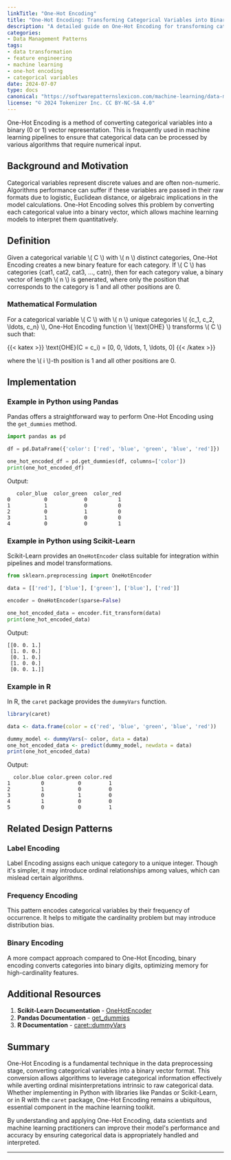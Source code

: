 ```yaml
---
linkTitle: "One-Hot Encoding"
title: "One-Hot Encoding: Transforming Categorical Variables into Binary Vectors"
description: "A detailed guide on One-Hot Encoding for transforming categorical variables into binary vectors, complete with examples, related design patterns, additional resources, and a summary."
categories:
- Data Management Patterns
tags:
- data transformation
- feature engineering
- machine learning
- one-hot encoding
- categorical variables
date: 2024-07-07
type: docs
canonical: "https://softwarepatternslexicon.com/machine-learning/data-management-patterns/data-transformation/one-hot-encoding"
license: "© 2024 Tokenizer Inc. CC BY-NC-SA 4.0"
---
```



One-Hot Encoding is a method of converting categorical variables into a binary (0 or 1) vector representation. This is frequently used in machine learning pipelines to ensure that categorical data can be processed by various algorithms that require numerical input.

## Background and Motivation

Categorical variables represent discrete values and are often non-numeric. Algorithms performance can suffer if these variables are passed in their raw formats due to logistic, Euclidean distance, or algebraic implications in the model calculations. One-Hot Encoding solves this problem by converting each categorical value into a binary vector, which allows machine learning models to interpret them quantitatively.

## Definition

Given a categorical variable \\( C \\) with \\( n \\) distinct categories, One-Hot Encoding creates a new binary feature for each category. If \\( C \\) has categories \{cat1, cat2, cat3, ..., catn\}, then for each category value, a binary vector of length \\( n \\) is generated, where only the position that corresponds to the category is 1 and all other positions are 0.

### Mathematical Formulation

For a categorical variable \\( C \\) with \\( n \\) unique categories \\( \{c_1, c_2, \ldots, c_n\} \\), One-Hot Encoding function \\( \text{OHE} \\) transforms \\( C \\) such that:

{{< katex >}} \text{OHE}(C = c_i) = [0, 0, \ldots, 1, \ldots, 0] {{< /katex >}}

where the \\( i \\)-th position is 1 and all other positions are 0.

## Implementation

### Example in Python using Pandas

Pandas offers a straightforward way to perform One-Hot Encoding using the `get_dummies` method.

```python
import pandas as pd

df = pd.DataFrame({'color': ['red', 'blue', 'green', 'blue', 'red']})

one_hot_encoded_df = pd.get_dummies(df, columns=['color'])
print(one_hot_encoded_df)
```

Output:
```
   color_blue  color_green  color_red
0           0            0          1
1           1            0          0
2           0            1          0
3           1            0          0
4           0            0          1
```

### Example in Python using Scikit-Learn

Scikit-Learn provides an `OneHotEncoder` class suitable for integration within pipelines and model transformations.

```python
from sklearn.preprocessing import OneHotEncoder

data = [['red'], ['blue'], ['green'], ['blue'], ['red']]

encoder = OneHotEncoder(sparse=False)

one_hot_encoded_data = encoder.fit_transform(data)
print(one_hot_encoded_data)
```

Output:
```
[[0. 0. 1.]
 [1. 0. 0.]
 [0. 1. 0.]
 [1. 0. 0.]
 [0. 0. 1.]]
```

### Example in R

In R, the `caret` package provides the `dummyVars` function.

```R
library(caret)

data <- data.frame(color = c('red', 'blue', 'green', 'blue', 'red'))

dummy_model <- dummyVars(~ color, data = data)
one_hot_encoded_data <- predict(dummy_model, newdata = data)
print(one_hot_encoded_data)
```

Output:
```
  color.blue color.green color.red
1          0           0         1
2          1           0         0
3          0           1         0
4          1           0         0
5          0           0         1
```

## Related Design Patterns

### Label Encoding

Label Encoding assigns each unique category to a unique integer. Though it's simpler, it may introduce ordinal relationships among values, which can mislead certain algorithms.

### Frequency Encoding

This pattern encodes categorical variables by their frequency of occurrence. It helps to mitigate the cardinality problem but may introduce distribution bias.

### Binary Encoding

A more compact approach compared to One-Hot Encoding, binary encoding converts categories into binary digits, optimizing memory for high-cardinality features.

## Additional Resources

1. **Scikit-Learn Documentation** - [OneHotEncoder](https://scikit-learn.org/stable/modules/generated/sklearn.preprocessing.OneHotEncoder.html)
2. **Pandas Documentation** - [get_dummies](https://pandas.pydata.org/pandas-docs/stable/reference/api/pandas.get_dummies.html)
3. **R Documentation** - [caret::dummyVars](https://topepo.github.io/caret/dummyVars.html)

## Summary

One-Hot Encoding is a fundamental technique in the data preprocessing stage, converting categorical variables into a binary vector format. This conversion allows algorithms to leverage categorical information effectively while averting ordinal misinterpretations intrinsic to raw categorical data. Whether implementing in Python with libraries like Pandas or Scikit-Learn, or in R with the `caret` package, One-Hot Encoding remains a ubiquitous, essential component in the machine learning toolkit.

By understanding and applying One-Hot Encoding, data scientists and machine learning practitioners can improve their model's performance and accuracy by ensuring categorical data is appropriately handled and interpreted.

---

